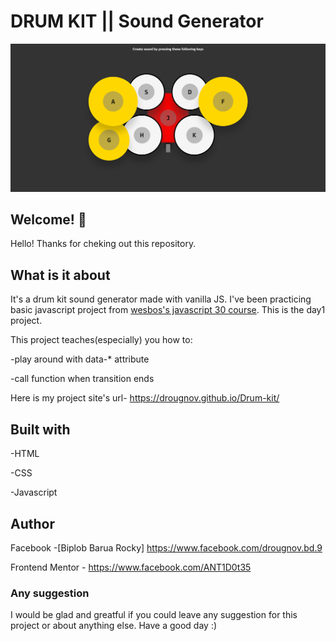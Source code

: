 # DRUM KIT || Sound Generator

![Design preview for drum kit](./images/design.png)

## Welcome! 👋

Hello! Thanks for cheking out this repository.

## What is it about

It's a drum kit sound generator made with vanilla JS. I've been practicing basic javascript project from [wesbos's javascript 30 course](https://courses.wesbos.com/account/access/62adf09d8ed3995269d75c5a). This is the day1 project.

This project teaches(especially) you how to:

-play around with data-* attribute

-call function when transition ends

Here is my project site's url-
<https://drougnov.github.io/Drum-kit/>

## Built with

-HTML

-CSS

-Javascript

## Author

Facebook -[Biplob Barua Rocky] <https://www.facebook.com/drougnov.bd.9>

Frontend Mentor - <https://www.facebook.com/ANT1D0t35>

### Any suggestion

I would be glad and greatful if you could leave any suggestion for this project or about anything else. Have a good day :)
